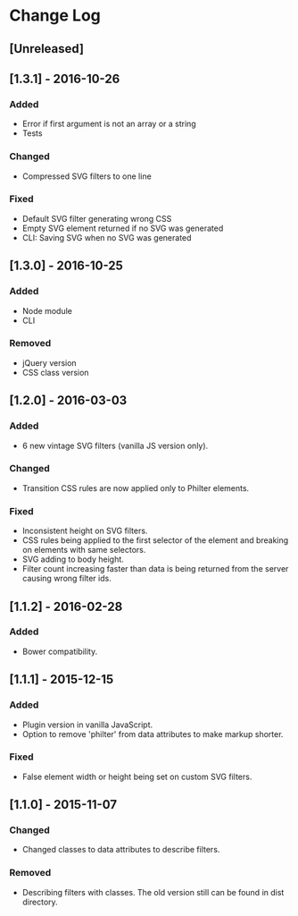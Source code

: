 # Change Log

## [Unreleased]

## [1.3.1] - 2016-10-26
### Added
- Error if first argument is not an array or a string
- Tests

### Changed
- Compressed SVG filters to one line

### Fixed
- Default SVG filter generating wrong CSS
- Empty SVG element returned if no SVG was generated
- CLI: Saving SVG when no SVG was generated

## [1.3.0] - 2016-10-25
### Added
- Node module
- CLI

### Removed
- jQuery version
- CSS class version

## [1.2.0] - 2016-03-03
### Added
- 6 new vintage SVG filters (vanilla JS version only).

### Changed
- Transition CSS rules are now applied only to Philter elements.

### Fixed
- Inconsistent height on SVG filters.
- CSS rules being applied to the first selector of the element and breaking on elements with same selectors.
- SVG adding to body height.
- Filter count increasing faster than data is being returned from the server causing wrong filter ids.

## [1.1.2] - 2016-02-28
### Added
- Bower compatibility.

## [1.1.1] - 2015-12-15
### Added
- Plugin version in vanilla JavaScript.
- Option to remove 'philter' from data attributes to make markup shorter.

### Fixed
- False element width or height being set on custom SVG filters.

## [1.1.0] - 2015-11-07
### Changed
- Changed classes to data attributes to describe filters.

### Removed
- Describing filters with classes. The old version still can be found in dist directory.
